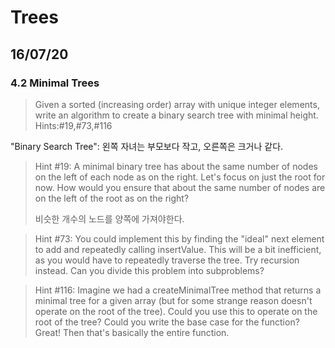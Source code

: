 # Trees

## 16/07/20

### 4.2 Minimal Trees
 
> Given a sorted (increasing order) array with unique integer elements, write an algo­rithm to create a binary search tree with minimal height. <br/>
> Hints:#19,#73,#116


"Binary Search Tree":
왼쪽 자녀는 부모보다 작고, 오른쪽은 크거나 같다. 


> Hint #19: 
> A minimal binary tree has about the same number of nodes on the left of each node as on the right. Let's focus on just the root for now. How would you ensure that about the same number of nodes are on the left of the root as on the right?
>
> 비슷한 개수의 노드를 양쪽에 가져야한다. 

> Hint #73: 
> You could implement this by finding the "ideal" next element to add and repeatedly calling insertValue. This will be a bit inefficient, as you would have to repeatedly traverse the tree. Try recursion instead. Can you divide this problem into subproblems?

> Hint #116: 
> Imagine we had a createMinimalTree method that returns a minimal tree for a given array (but for some strange reason doesn't operate on the root of the tree). Could you use this to operate on the root of the tree? Could you write the base case for the function? Great! Then that's basically the entire function.
